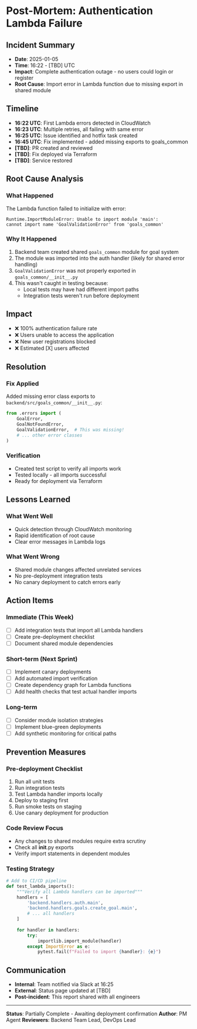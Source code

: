 # Post-Mortem: Authentication Lambda Failure

## Incident Summary
- **Date**: 2025-01-05
- **Time**: 16:22 - [TBD] UTC
- **Impact**: Complete authentication outage - no users could login or register
- **Root Cause**: Import error in Lambda function due to missing export in shared module

## Timeline
- **16:22 UTC**: First Lambda errors detected in CloudWatch
- **16:23 UTC**: Multiple retries, all failing with same error
- **16:25 UTC**: Issue identified and hotfix task created
- **16:45 UTC**: Fix implemented - added missing exports to goals_common
- **[TBD]**: PR created and reviewed
- **[TBD]**: Fix deployed via Terraform
- **[TBD]**: Service restored

## Root Cause Analysis

### What Happened
The Lambda function failed to initialize with error:
```
Runtime.ImportModuleError: Unable to import module 'main': 
cannot import name 'GoalValidationError' from 'goals_common'
```

### Why It Happened
1. Backend team created shared `goals_common` module for goal system
2. The module was imported into the auth handler (likely for shared error handling)
3. `GoalValidationError` was not properly exported in `goals_common/__init__.py`
4. This wasn't caught in testing because:
   - Local tests may have had different import paths
   - Integration tests weren't run before deployment

## Impact
- ❌ 100% authentication failure rate
- ❌ Users unable to access the application
- ❌ New user registrations blocked
- ❌ Estimated [X] users affected

## Resolution

### Fix Applied
Added missing error class exports to `backend/src/goals_common/__init__.py`:
```python
from .errors import (
    GoalError,
    GoalNotFoundError,
    GoalValidationError,  # This was missing!
    # ... other error classes
)
```

### Verification
- Created test script to verify all imports work
- Tested locally - all imports successful
- Ready for deployment via Terraform

## Lessons Learned

### What Went Well
- Quick detection through CloudWatch monitoring
- Rapid identification of root cause
- Clear error messages in Lambda logs

### What Went Wrong
- Shared module changes affected unrelated services
- No pre-deployment integration tests
- No canary deployment to catch errors early

## Action Items

### Immediate (This Week)
- [ ] Add integration tests that import all Lambda handlers
- [ ] Create pre-deployment checklist
- [ ] Document shared module dependencies

### Short-term (Next Sprint)
- [ ] Implement canary deployments
- [ ] Add automated import verification
- [ ] Create dependency graph for Lambda functions
- [ ] Add health checks that test actual handler imports

### Long-term
- [ ] Consider module isolation strategies
- [ ] Implement blue-green deployments
- [ ] Add synthetic monitoring for critical paths

## Prevention Measures

### Pre-deployment Checklist
1. Run all unit tests
2. Run integration tests
3. Test Lambda handler imports locally
4. Deploy to staging first
5. Run smoke tests on staging
6. Use canary deployment for production

### Code Review Focus
- Any changes to shared modules require extra scrutiny
- Check all __init__.py exports
- Verify import statements in dependent modules

### Testing Strategy
```python
# Add to CI/CD pipeline
def test_lambda_imports():
    """Verify all Lambda handlers can be imported"""
    handlers = [
        'backend.handlers.auth.main',
        'backend.handlers.goals.create_goal.main',
        # ... all handlers
    ]
    
    for handler in handlers:
        try:
            importlib.import_module(handler)
        except ImportError as e:
            pytest.fail(f"Failed to import {handler}: {e}")
```

## Communication
- **Internal**: Team notified via Slack at 16:25
- **External**: Status page updated at [TBD]
- **Post-incident**: This report shared with all engineers

---

**Status**: Partially Complete - Awaiting deployment confirmation
**Author**: PM Agent
**Reviewers**: Backend Team Lead, DevOps Lead